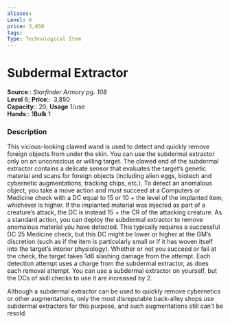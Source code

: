 ```yaml
---
aliases: 
Level: 6
price: 3,850
tags: 
Type: Technological Item
---
```


# Subdermal Extractor

**Source**:: _Starfinder Armory pg. 108_  
**Level** 6;
**Price**::  3,850  
**Capacity**:: 20; **Usage** 1/use  
**Hands**:: 1**Bulk** 1

### Description

This vicious-looking clawed wand is used to detect and quickly remove foreign objects from under the skin. You can use the subdermal extractor only on an unconscious or willing target. The clawed end of the subdermal extractor contains a delicate sensor that evaluates the target’s genetic material and scans for foreign objects (including alien eggs, biotech and cybernetic augmentations, tracking chips, etc.). To detect an anomalous object, you take a move action and must succeed at a Computers or Medicine check with a DC equal to 15 or 10 + the level of the implanted item, whichever is higher. If the implanted material was injected as part of a creature’s attack, the DC is instead 15 + the CR of the attacking creature. As a standard action, you can deploy the subdermal extractor to remove anomalous material you have detected. This typically requires a successful DC 25 Medicine check, but this DC might be lower or higher at the GM’s discretion (such as if the item is particularly small or if it has woven itself into the target’s interior physiology). Whether or not you succeed or fail at the check, the target takes 1d6 slashing damage from the attempt. Each detection attempt uses a charge from the subdermal extractor, as does each removal attempt. You can use a subdermal extractor on yourself, but the DCs of skill checks to use it are increased by 2.  
  
Although a subdermal extractor can be used to quickly remove cybernetics or other augmentations, only the most disreputable back-alley shops use subdermal extractors for this purpose, and such augmentations still can’t be resold.
